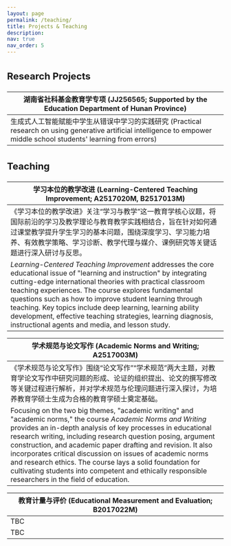 ```yaml
---
layout: page
permalink: /teaching/
title: Projects & Teaching
description: 
nav: true
nav_order: 5
---
```


<html lang="zh">
<head>
<meta charset="utf-8">
<title>Projects & Teaching</title>
<style>
/* Attempt to mimic the font stack in the user's first screenshot */
body{
  margin:2rem;
  line-height:1.6;   /* Increased line‑height */
}

table{
  border-collapse:collapse;
  width:100%;
  margin-bottom:2rem;
}

th,td{
  border:1px solid #ccc;
  padding:10px 16px  !important;   /* Increased padding for breathing room */
  vertical-align:top;
}

th{
  background:#f7f7f7;
  text-align:left;
  font-size:14px;
  font-weight:500;   /* Slightly bolder heading */
}

h2{
  margin-top:2rem;
  margin-bottom:1rem;
}
</style>
</head>
<body>

<h2 style="font-size: 22px;"><b>Research Projects</b></h2>
<table>
<thead>
  <tr>
     <th>湖南省社科基金教育学专项 (JJ256565; Supported by the Education Department of Hunan Province)</th>
  </tr>
</thead>
<tbody>
  <tr>
     <td>生成式人工智能赋能中学生从错误中学习的实践研究 (Practical research on using generative artificial intelligence to empower middle school students' learning from errors)</td>
  </tr>
</tbody>
</table>

<h2 style="font-size: 22px;"><b>Teaching</b></h2>

<table>
<thead>
  <tr>
     <th>学习本位的教学改进 (Learning-Centered Teaching Improvement; A2517020M, B2517013M)</th>
  </tr>
</thead>
<tbody>
  <tr>
     <td>《学习本位的教学改进》关注“学习与教学”这一教育学核心议题，将国际前沿的学习及教学理论与教育教学实践相结合，旨在针对如何通过课堂教学提升学生学习的基本问题，围绕深度学习、学习能力培养、有效教学策略、学习诊断、教学代理与媒介、课例研究等关键话题进行深入研讨与反思。</td>
  </tr>
  <tr>
     <td><i>Learning-Centered Teaching Improvement</i> addresses the core educational issue of "learning and instruction" by integrating cutting-edge international theories with practical classroom teaching experiences. The course explores fundamental questions such as how to improve student learning through teaching. Key topics include deep learning, learning ability development, effective teaching strategies, learning diagnosis, instructional agents and media, and lesson study.</td>
  </tr>
</tbody>
</table>

<table>
<thead>
  <tr>
     <th>学术规范与论文写作 (Academic Norms and Writing; A2517003M)</th>
  </tr>
</thead>
<tbody>
  <tr>
     <td>《学术规范与论文写作》围绕“论文写作”“学术规范”两大主题，对教育学论文写作中研究问题的形成、论证的组织提出、论文的撰写修改等关键过程进行解析，并对学术规范与伦理问题进行深入探讨，为培养教育学硕士生成为合格的教育学硕士奠定基础。</td>
  </tr>
  <tr>
     <td>Focusing on the two big themes, "academic writing" and "academic norms," the course <i>Academic Norms and Writing</i> provides an in-depth analysis of key processes in educational research writing, including research question posing, argument construction, and academic paper drafting and revision. It also incorporates critical discussion on issues of academic norms and research ethics. The course lays a solid foundation for cultivating students into competent and ethically responsible researchers in the field of education.</td>
  </tr>
</tbody>
</table>

<table>
<thead>
  <tr>
     <th>教育计量与评价 (Educational Measurement and Evaluation; B2017022M)</th>
  </tr>
</thead>
<tbody>
  <tr>
     <td>TBC</td>
  </tr>
  <tr>
     <td>TBC</td>
  </tr>
</tbody>
</table>

</body>
</html>